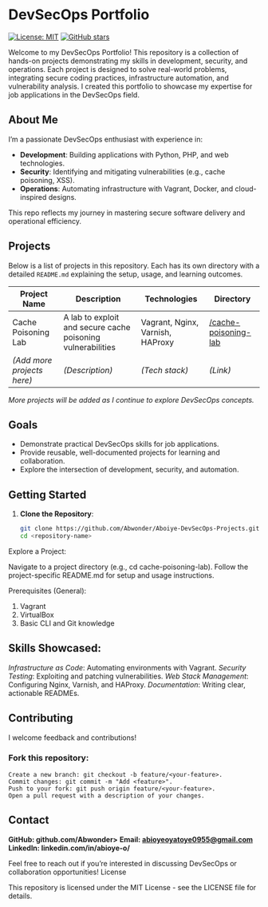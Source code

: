 # DevSecOps Portfolio

[![License: MIT](https://img.shields.io/badge/License-MIT-yellow.svg)](https://opensource.org/licenses/MIT) [![GitHub stars](https://img.shields.io/github/stars/Abwonder/Aboiye-DevSecOps-Projects?style=social)](https://github.com/Abwonder/Aboiye-DevSecOps-Projects/stargazers)


Welcome to my DevSecOps Portfolio! This repository is a collection of hands-on projects demonstrating my skills in development, security, and operations. Each project is designed to solve real-world problems, integrating secure coding practices, infrastructure automation, and vulnerability analysis. I created this portfolio to showcase my expertise for job applications in the DevSecOps field.

## About Me

I’m a passionate DevSecOps enthusiast with experience in:

- **Development**: Building applications with Python, PHP, and web technologies.
- **Security**: Identifying and mitigating vulnerabilities (e.g., cache poisoning, XSS).
- **Operations**: Automating infrastructure with Vagrant, Docker, and cloud-inspired designs.

This repo reflects my journey in mastering secure software delivery and operational efficiency.

## Projects

Below is a list of projects in this repository. Each has its own directory with a detailed `README.md` explaining the setup, usage, and learning outcomes.

| Project Name                  | Description                                      | Technologies           | Directory          |
|-------------------------------|--------------------------------------------------|------------------------|--------------------|
| Cache Poisoning Lab           | A lab to exploit and secure cache poisoning vulnerabilities | Vagrant, Nginx, Varnish, HAProxy | [/cache-poisoning-lab](./cache-poisoning-lab) |
| *(Add more projects here)*    | *(Description)*                                  | *(Tech stack)*         | *(Link)*           |

*More projects will be added as I continue to explore DevSecOps concepts.*

## Goals

- Demonstrate practical DevSecOps skills for job applications.
- Provide reusable, well-documented projects for learning and collaboration.
- Explore the intersection of development, security, and automation.

## Getting Started

1. **Clone the Repository**:

   ```bash
   git clone https://github.com/Abwonder/Aboiye-DevSecOps-Projects.git
   cd <repository-name>
   ```

Explore a Project:

Navigate to a project directory (e.g., cd cache-poisoning-lab).
Follow the project-specific README.md for setup and usage instructions.

Prerequisites (General):

1. Vagrant
2. VirtualBox
3. Basic CLI and Git knowledge

## Skills Showcased:

*Infrastructure as Code*: Automating environments with Vagrant.
*Security Testing*: Exploiting and patching vulnerabilities.
*Web Stack Management*: Configuring Nginx, Varnish, and HAProxy.
*Documentation*: Writing clear, actionable READMEs.

## Contributing

I welcome feedback and contributions!

### Fork this repository:

    Create a new branch: git checkout -b feature/<your-feature>.
    Commit changes: git commit -m "Add <feature>".
    Push to your fork: git push origin feature/<your-feature>.
    Open a pull request with a description of your changes.

## Contact

**GitHub: github.com/Abwonder>**
**Email: abioyeoyatoye0955@gmail.com**
**LinkedIn: linkedin.com/in/abioye-o/**

Feel free to reach out if you’re interested in discussing DevSecOps or collaboration opportunities!
License

This repository is licensed under the MIT License - see the LICENSE file for details.